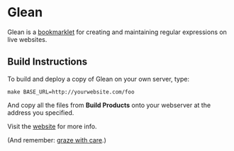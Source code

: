 Glean
=====

Glean is a [bookmarklet](https://en.wikipedia.org/wiki/Bookmarklet) for creating and maintaining regular expressions on live websites.

Build Instructions
------------------

To build and deploy a copy of Glean on your own server, type:

    make BASE_URL=http://yourwebsite.com/foo

And copy all the files from **Build Products** onto your webserver at the address you specified.

Visit the [website](http://miscellaneousprojects.com/glean) for more info.

(And remember: [graze with care](http://www.theonion.com/articles/huffington-post-employee-sucked-into-aggregation-t,27244/).)
